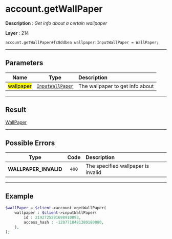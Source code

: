 # account.getWallPaper

**Description** : *Get info about a certain wallpaper*

**Layer** : 214

```tl
account.getWallPaper#fc8ddbea wallpaper:InputWallPaper = WallPaper;
```

---

## Parameters

| Name | Type | Description |
| :---: | :---: | :--- |
| <mark>wallpaper</mark> | [`InputWallPaper`](type/InputWallPaper) | The wallpaper to get info about |

---

## Result

[WallPaper](type/WallPaper)

---

## Possible Errors

| Type | Code | Description |
| :---: | :---: | :--- |
| **WALLPAPER_INVALID** | `400` | The specified wallpaper is invalid |

---

## Example

```php
$wallPaper = $client->account->getWallPaper(
	wallpaper : $client->inputWallPaper(
		id : 2192725291698910093,
		access_hash : -1207718481380180080,
	),
);
```